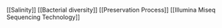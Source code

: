 [[Salinity]]
[[Bacterial diversity]]
[[Preservation Process]]
[[Illumina Miseq Sequencing Technology]]

